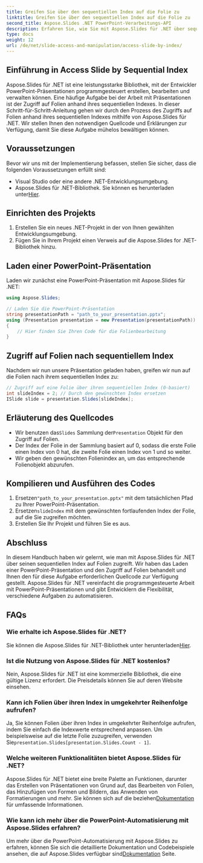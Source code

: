 ```yaml
---
title: Greifen Sie über den sequentiellen Index auf die Folie zu
linktitle: Greifen Sie über den sequentiellen Index auf die Folie zu
second_title: Aspose.Slides .NET PowerPoint-Verarbeitungs-API
description: Erfahren Sie, wie Sie mit Aspose.Slides für .NET über sequenziellen Index auf Folien zugreifen. Befolgen Sie diese Schritt-für-Schritt-Anleitung mit Quellcode, um PowerPoint-Präsentationen einfach zu navigieren und zu bearbeiten.
type: docs
weight: 12
url: /de/net/slide-access-and-manipulation/access-slide-by-index/
---
```


## Einführung in Access Slide by Sequential Index

Aspose.Slides für .NET ist eine leistungsstarke Bibliothek, mit der Entwickler PowerPoint-Präsentationen programmgesteuert erstellen, bearbeiten und verwalten können. Eine häufige Aufgabe bei der Arbeit mit Präsentationen ist der Zugriff auf Folien anhand ihres sequentiellen Indexes. In dieser Schritt-für-Schritt-Anleitung gehen wir durch den Prozess des Zugriffs auf Folien anhand ihres sequentiellen Indexes mithilfe von Aspose.Slides für .NET. Wir stellen Ihnen den notwendigen Quellcode und Erklärungen zur Verfügung, damit Sie diese Aufgabe mühelos bewältigen können.

## Voraussetzungen

Bevor wir uns mit der Implementierung befassen, stellen Sie sicher, dass die folgenden Voraussetzungen erfüllt sind:

- Visual Studio oder eine andere .NET-Entwicklungsumgebung.
-  Aspose.Slides für .NET-Bibliothek. Sie können es herunterladen unter[Hier](https://releases.aspose.com/slides/net/).

## Einrichten des Projekts

1. Erstellen Sie ein neues .NET-Projekt in der von Ihnen gewählten Entwicklungsumgebung.
2. Fügen Sie in Ihrem Projekt einen Verweis auf die Aspose.Slides for .NET-Bibliothek hinzu.

## Laden einer PowerPoint-Präsentation

Laden wir zunächst eine PowerPoint-Präsentation mit Aspose.Slides für .NET:

```csharp
using Aspose.Slides;

// Laden Sie die PowerPoint-Präsentation
string presentationPath = "path_to_your_presentation.pptx";
using (Presentation presentation = new Presentation(presentationPath))
{
    // Hier finden Sie Ihren Code für die Folienbearbeitung
}
```

## Zugriff auf Folien nach sequentiellem Index

Nachdem wir nun unsere Präsentation geladen haben, greifen wir nun auf die Folien nach ihrem sequentiellen Index zu:

```csharp
// Zugriff auf eine Folie über ihren sequentiellen Index (0-basiert)
int slideIndex = 2; // Durch den gewünschten Index ersetzen
ISlide slide = presentation.Slides[slideIndex];
```

## Erläuterung des Quellcodes

- Wir benutzen das`Slides` Sammlung der`Presentation` Objekt für den Zugriff auf Folien.
- Der Index der Folie in der Sammlung basiert auf 0, sodass die erste Folie einen Index von 0 hat, die zweite Folie einen Index von 1 und so weiter.
- Wir geben den gewünschten Folienindex an, um das entsprechende Folienobjekt abzurufen.

## Kompilieren und Ausführen des Codes

1.  Ersetzen`"path_to_your_presentation.pptx"` mit dem tatsächlichen Pfad zu Ihrer PowerPoint-Präsentation.
2.  Ersetzen`slideIndex` mit dem gewünschten fortlaufenden Index der Folie, auf die Sie zugreifen möchten.
3. Erstellen Sie Ihr Projekt und führen Sie es aus.

## Abschluss

In diesem Handbuch haben wir gelernt, wie man mit Aspose.Slides für .NET über seinen sequentiellen Index auf Folien zugreift. Wir haben das Laden einer PowerPoint-Präsentation und den Zugriff auf Folien behandelt und Ihnen den für diese Aufgabe erforderlichen Quellcode zur Verfügung gestellt. Aspose.Slides für .NET vereinfacht die programmgesteuerte Arbeit mit PowerPoint-Präsentationen und gibt Entwicklern die Flexibilität, verschiedene Aufgaben zu automatisieren.

## FAQs

### Wie erhalte ich Aspose.Slides für .NET?

 Sie können die Aspose.Slides für .NET-Bibliothek unter herunterladen[Hier](https://releases.aspose.com/slides/net/).

### Ist die Nutzung von Aspose.Slides für .NET kostenlos?

Nein, Aspose.Slides für .NET ist eine kommerzielle Bibliothek, die eine gültige Lizenz erfordert. Die Preisdetails können Sie auf deren Website einsehen.

### Kann ich Folien über ihren Index in umgekehrter Reihenfolge aufrufen?

 Ja, Sie können Folien über ihren Index in umgekehrter Reihenfolge aufrufen, indem Sie einfach die Indexwerte entsprechend anpassen. Um beispielsweise auf die letzte Folie zuzugreifen, verwenden Sie`presentation.Slides[presentation.Slides.Count - 1]`.

### Welche weiteren Funktionalitäten bietet Aspose.Slides für .NET?

 Aspose.Slides für .NET bietet eine breite Palette an Funktionen, darunter das Erstellen von Präsentationen von Grund auf, das Bearbeiten von Folien, das Hinzufügen von Formen und Bildern, das Anwenden von Formatierungen und mehr. Sie können sich auf die beziehen[Dokumentation](https://reference.aspose.com/slides/net/) für umfassende Informationen.

### Wie kann ich mehr über die PowerPoint-Automatisierung mit Aspose.Slides erfahren?

 Um mehr über die PowerPoint-Automatisierung mit Aspose.Slides zu erfahren, können Sie sich die detaillierte Dokumentation und Codebeispiele ansehen, die auf Aspose.Slides verfügbar sind[Dokumentation](https://reference.aspose.com/slides/net/) Seite.